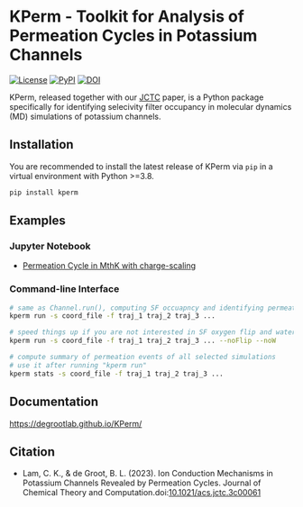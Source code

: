 # KPerm - Toolkit for Analysis of Permeation Cycles in Potassium Channels

[![License](https://img.shields.io/github/license/deGrootLab/KPerm)](https://www.gnu.org/licenses/gpl-3.0.en.html) [![PyPI](https://img.shields.io/pypi/v/kperm?color=green)](https://pypi.org/project/kperm/) [![DOI](https://img.shields.io/badge/DOI-10.1021%2Facs.jctc.3c00061-purple)](https://dx.doi.org/10.1021/acs.jctc.3c00061)

KPerm, released together with our [JCTC](https://dx.doi.org/10.1021/acs.jctc.3c00061) paper, is a Python package specifically for identifying selecivity filter occupancy in molecular dynamics (MD) simulations of potassium channels.

## Installation

You are recommended to install the latest release of KPerm via `pip` in a virtual environment with Python >=3.8.

```bash
pip install kperm
```

## Examples

### Jupyter Notebook

- [Permeation Cycle in MthK with charge-scaling](./docs/notebooks/charge-scaling.ipynb)

### Command-line Interface
```bash
# same as Channel.run(), computing SF occuapncy and identifying permeation events
kperm run -s coord_file -f traj_1 traj_2 traj_3 ...

# speed things up if you are not interested in SF oxygen flip and water occupancy
kperm run -s coord_file -f traj_1 traj_2 traj_3 ... --noFlip --noW

# compute summary of permeation events of all selected simulations 
# use it after running "kperm run"
kperm stats -s coord_file -f traj_1 traj_2 traj_3 ...
```

## Documentation

https://degrootlab.github.io/KPerm/

## Citation

- Lam, C. K., & de Groot, B. L. (2023). Ion Conduction Mechanisms in Potassium Channels Revealed by Permeation Cycles. Journal of Chemical Theory and Computation.doi:[10.1021/acs.jctc.3c00061](https://dx.doi.org/10.1021/acs.jctc.3c00061)
